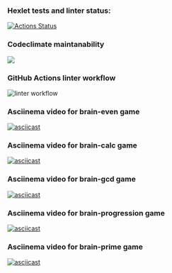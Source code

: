 ### Hexlet tests and linter status:
[![Actions Status](https://github.com/SamMirabyan/python-project-lvl1/workflows/hexlet-check/badge.svg)](https://github.com/SamMirabyan/python-project-lvl1/actions)

### Codeclimate maintanability
<a href="https://codeclimate.com/github/codeclimate/codeclimate/maintainability"><img src="https://api.codeclimate.com/v1/badges/a99a88d28ad37a79dbf6/maintainability" /></a>

### GitHub Actions linter workflow
![linter workflow](https://github.com/SamMirabyan/python-project-lvl1/actions/workflows/linter.yml/badge.svg)

### Asciinema video for brain-even game
[![asciicast](https://asciinema.org/a/aI3gzPxq4uqtBXQUUq47OFjHb.svg)](https://asciinema.org/a/aI3gzPxq4uqtBXQUUq47OFjHb)

### Asciinema video for brain-calc game
[![asciicast](https://asciinema.org/a/u0OdWum8sc5PwtaSfdEQadUV5.svg)](https://asciinema.org/a/u0OdWum8sc5PwtaSfdEQadUV5)

### Asciinema video for brain-gcd game
[![asciicast](https://asciinema.org/a/WXiKyO6YD7T4jDuTUUcpMcHXc.svg)](https://asciinema.org/a/WXiKyO6YD7T4jDuTUUcpMcHXc)

### Asciinema video for brain-progression game
[![asciicast](https://asciinema.org/a/4Q1VLKr1qBqc2aVwC2j4qlq54.svg)](https://asciinema.org/a/4Q1VLKr1qBqc2aVwC2j4qlq54)

### Asciinema video for brain-prime game
[![asciicast](https://asciinema.org/a/8thG5dtoxRv4Ga8MVuG24ugKy.svg)](https://asciinema.org/a/8thG5dtoxRv4Ga8MVuG24ugKy)
